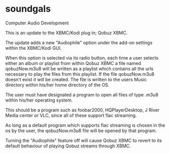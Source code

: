 soundgals
=========

Computer Audio Development

This is an update to the XBMC/Kodi plug in; Qobuz XBMC.

The update adds a new "Audiophile" option under the add-on settings within the XBMC/Kodi GUI.

When this option is selected via its radio button, each time a user selects either an album or playlist from within
Qobuz XBMC a file named qobuzNow.m3u8 will be written as a playlist which contains all the urls necessary to
play the files from this playlist. If the file qobuzNow.m3u8 doesn't exist it will be created. The file is written
to the users Music directory within his/her home directory of the OS.

The user must have designated a program to open all files of type .m3u8 within his/her operating system.

This should be a program such as foobar2000, HQPlayerDesktop, J River Media center or VLC, since all of these support
flac streaming.

As long as a default program which supports flac streaming is chosen in the os by the user, the qobuzNow.m3u8 file
will be opened by that program.

Turning the "Audiophile" feature off will cause Qobuz XBMC to revert to its default behaviour of playing Qobuz
streams through XBMC.


